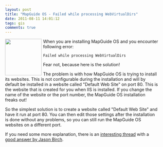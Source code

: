 ```yaml
---
layout: post
title: "MapGuide OS - Failed while processing WebVirtualDirs"
date: 2011-08-11 14:01:12
tags: gis
comments: true
---
```

<img style="float:left;margin-right:5px;" title="Error!" src="{{ site.baseurl }}/files/images/2011/08/error.png" alt="" width="120" />
When you are installing MapGuide OS and you encounter following error:

`Failed while processing WebVirtualDirs`

Fear not, because here is the solution!

The problem is with how MapGuide OS is trying to install its websites. This is not configurable during the installation and will by default be installed in a website called "Default Web Site" on port 80. This is the website that is created for you when IIS is installed. If you change the name of the website or the port number, the MapGuide OS installation freaks out!

So the simplest solution is to create a website called "Default Web Site" and have it run at port 80. You can then edit those settings after the installation is done without any problems, so you can still run the MapGuide OS websites on a different port.

If you need some more explanation, there is an [interesting thread](http://osgeo-org.1803224.n2.nabble.com/Installation-error-td3858392.html) with a [good answer by Jason Birch](http://www.jasonbirch.com/nodes/).
